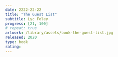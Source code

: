 ```yaml
---
date: 2222-22-22
title: "The Guest List"
subtitle: Lyc Foley
progress: [21, 100]
# repeat: true
artwork: /library/assets/book-the-guest-list.jpg
released: 2020
type: book
rating:
---
```


